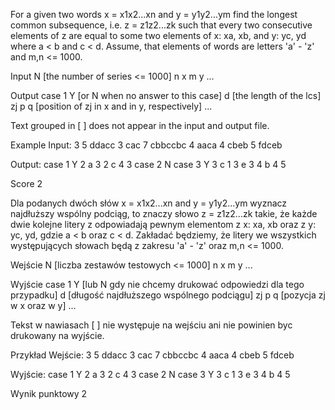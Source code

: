 For a given two words x = x1x2...xn and y = y1y2...ym find the longest common subsequence, i.e. z = z1z2...zk such that every two consecutive elements of z are equal to some two elements of x: xa, xb, and y: yc, yd where a < b and c < d. Assume, that elements of words are letters 'a' - 'z' and m,n <= 1000.

Input
N [the number of series <= 1000]
n x
m y
...

Output
case 1 Y [or N when no answer to this case]
d [the length of the lcs]
zj p q [position of zj in x and in y, respectively]
...

Text grouped in [ ] does not appear in the input and output file.

Example
Input:
3
5 ddacc
3 cac
7 cbbccbc
4 aaca
4 cbeb
5 fdceb

Output:
case 1 Y
2
a 3 2
c 4 3
case 2 N
case 3 Y
3
c 1 3
e 3 4
b 4 5

Score
2







Dla podanych dwóch słów x = x1x2...xn and y = y1y2...ym wyznacz najdłuższy wspólny podciąg, to znaczy słowo z = z1z2...zk takie, że każde dwie kolejne litery z odpowiadają pewnym elementom z x: xa, xb oraz z y: yc, yd, gdzie a < b oraz c < d. Zakładać będziemy, że litery we wszystkich występujących słowach będą z zakresu 'a' - 'z' oraz m,n <= 1000.

Wejście
N [liczba zestawów testowych <= 1000]
n x
m y
...

Wyjście
case 1 Y [lub N gdy nie chcemy drukować odpowiedzi dla tego przypadku]
d [długość najdłuższego wspólnego podciągu]
zj p q [pozycja zj w x oraz w y]
...

Tekst w nawiasach [ ] nie występuje na wejściu ani nie powinien byc drukowany na wyjście.

Przykład
Wejście:
3
5 ddacc
3 cac
7 cbbccbc
4 aaca
4 cbeb
5 fdceb

Wyjście:
case 1 Y
2
a 3 2
c 4 3
case 2 N
case 3 Y
3
c 1 3
e 3 4
b 4 5

Wynik punktowy
2